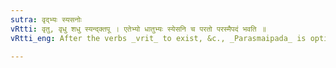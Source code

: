```yaml
---
sutra: वृद्भ्यः स्यसनोः
vRtti: वृतु, वृधु शधु स्यन्द्क्तपू । एतेभ्यो धातुभ्यः स्येसनि च परतो परस्मैपदं भवति ॥
vRtti_eng: After the verbs _vrit_ to exist, &c., _Parasmaipada_ is optionally employed when the affixes _sya_(Future and conditional) and _san_ (Desiderative) follow.

---
```

